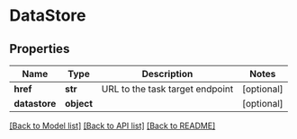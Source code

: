# DataStore

## Properties
Name | Type | Description | Notes
------------ | ------------- | ------------- | -------------
**href** | **str** | URL to the task target endpoint | [optional] 
**datastore** | **object** |  | [optional] 

[[Back to Model list]](../README.md#documentation-for-models) [[Back to API list]](../README.md#documentation-for-api-endpoints) [[Back to README]](../README.md)

